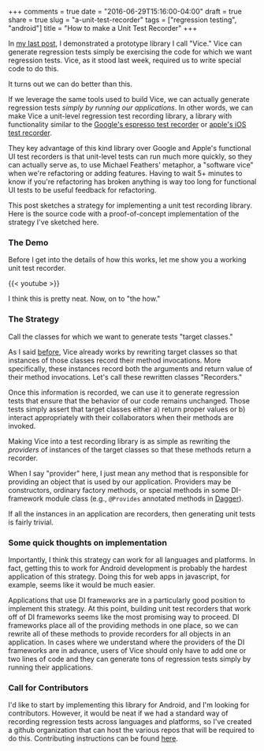 +++
comments = true
date = "2016-06-29T15:16:00-04:00"
draft = true
share = true
slug = "a-unit-test-recorder"
tags = ["regression testing", "android"]
title = "How to make a Unit Test Recorder"
+++

In [my last post](http://www.philosophicalhacker.com/post/vice-a-regression-test-generation-library/), I demonstrated a prototype library I call "Vice." Vice can generate regression tests simply be exercising the code for which we want regression tests. Vice, as it stood last week, required us to write special code to do this.

It turns out we can do better than this.

If we leverage the same tools used to build Vice, we can actually generate regression tests *simply by running our applications*. In other words, we can make Vice a unit-level regression test recording library, a library with functionality similar to the [Google's espresso test recorder](http://android-developers.blogspot.com/2016/05/android-studio-22-preview-new-ui.html) or [apple's iOS test recorder](https://developer.apple.com/library/mac/documentation/ToolsLanguages/Conceptual/Xcode_Overview/RecordingUITests.html).

They key advantage of this kind library over Google and Apple's functional UI test recorders is that unit-level tests can run much more quickly, so they can actually serve as, to use Michael Feathers' metaphor, a "software vice" when we're refactoring or adding features. Having to wait 5+ minutes to know if you're refactoring has broken anything is way too long for functional UI tests to be useful feedback for refactoring.

This post sketches a strategy for implementing a unit test recording library. Here is the source code with a proof-of-concept implementation of the strategy I've sketched here.

### The Demo

Before I get into the details of how this works, let me show you a working unit test recorder.

{{< youtube  >}}

I think this is pretty neat. Now, on to "the how."

### The Strategy

Call the classes for which we want to generate tests "target classes."

As I said [before](http://www.philosophicalhacker.com/post/vice-a-regression-test-generation-library/), Vice already works by rewriting target classes so that instances of those classes record their method invocations. More specifically, these instances record both the arguments and return value of their method invocations. Let's call these rewritten classes "Recorders."

Once this information is recorded, we can use it to generate regression tests that ensure that the behavior of our code remains unchanged. Those tests simply assert that target classes either a) return proper values or b) interact appropriately with their collaborators when their methods are invoked.

Making Vice into a test recording library is as simple as rewriting the *providers* of instances of the target classes so that these methods return a recorder.

When I say "provider" here, I just mean any method that is responsible for providing an object that is used by our application. Providers may be constructors, ordinary factory methods, or special methods in some DI-framework module class (e.g., `@Provides` annotated methods in [Dagger](http://google.github.io/dagger/)).

If all the instances in an application are recorders, then generating unit tests is fairly trivial.

### Some quick thoughts on implementation

Importantly, I think this strategy can work for all languages and platforms. In fact, getting this to work for Android development is probably the hardest application of this strategy. Doing this for web apps in javascript, for example, seems like it would be much easier.

Applications that use DI frameworks are in a particularly good position to implement this strategy. At this point, building unit test recorders that work off of DI frameworks seems like the most promising way to proceed. DI frameworks place all of the providing methods in one place, so we can rewrite all of these methods to provide recorders for all objects in an application. In cases where we understand where the providers of the DI frameworks are in advance, users of Vice should only have to add one or two lines of code and they can generate tons of regression tests simply by running their applications.

### Call for Contributors

I'd like to start by implementing this library for Android, and I'm looking for contributors. However, it would be neat if we had a standard way of recording regression tests across languages and platforms, so I've created a github organization that can host the various repos that will be required to do this. Contributing instructions can be found [here]().